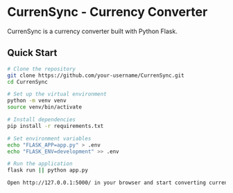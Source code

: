 # CurrenSync - Currency Converter

CurrenSync is a currency converter built with Python Flask.

## Quick Start

```bash
# Clone the repository
git clone https://github.com/your-username/CurrenSync.git
cd CurrenSync

# Set up the virtual environment
python -m venv venv
source venv/bin/activate

# Install dependencies
pip install -r requirements.txt

# Set environment variables
echo "FLASK_APP=app.py" > .env
echo "FLASK_ENV=development" >> .env

# Run the application
flask run || python app.py

Open http://127.0.0.1:5000/ in your browser and start converting currencies!